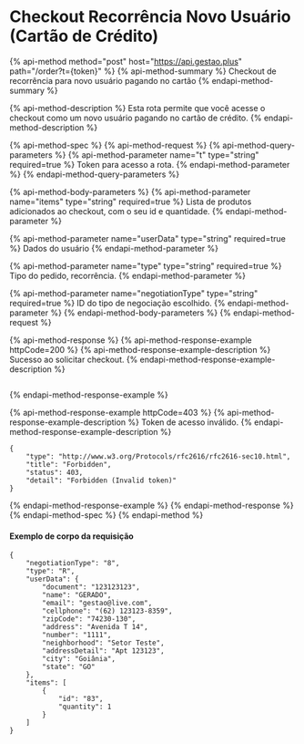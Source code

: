 # Checkout Recorrência Novo Usuário \(Cartão de Crédito\)

{% api-method method="post" host="https://api.gestao.plus" path="/order?t={token}" %}
{% api-method-summary %}
Checkout de recorrência para novo usuário pagando no cartão
{% endapi-method-summary %}

{% api-method-description %}
Esta rota permite que você acesse o checkout como um novo usuário pagando no cartão de crédito.
{% endapi-method-description %}

{% api-method-spec %}
{% api-method-request %}
{% api-method-query-parameters %}
{% api-method-parameter name="t" type="string" required=true %}
Token para acesso a rota.
{% endapi-method-parameter %}
{% endapi-method-query-parameters %}

{% api-method-body-parameters %}
{% api-method-parameter name="items" type="string" required=true %}
Lista de produtos adicionados ao checkout, com o seu id e quantidade.
{% endapi-method-parameter %}

{% api-method-parameter name="userData" type="string" required=true %}
Dados do usuário
{% endapi-method-parameter %}

{% api-method-parameter name="type" type="string" required=true %}
Tipo do pedido, recorrência.
{% endapi-method-parameter %}

{% api-method-parameter name="negotiationType" type="string" required=true %}
ID do tipo de negociação escolhido.
{% endapi-method-parameter %}
{% endapi-method-body-parameters %}
{% endapi-method-request %}

{% api-method-response %}
{% api-method-response-example httpCode=200 %}
{% api-method-response-example-description %}
Sucesso ao solicitar checkout.
{% endapi-method-response-example-description %}

```

```
{% endapi-method-response-example %}

{% api-method-response-example httpCode=403 %}
{% api-method-response-example-description %}
Token de acesso inválido.
{% endapi-method-response-example-description %}

```
{
    "type": "http://www.w3.org/Protocols/rfc2616/rfc2616-sec10.html",
    "title": "Forbidden",
    "status": 403,
    "detail": "Forbidden (Invalid token)"
}
```
{% endapi-method-response-example %}
{% endapi-method-response %}
{% endapi-method-spec %}
{% endapi-method %}

#### Exemplo de corpo da requisição

```text
{
    "negotiationType": "8",
    "type": "R",
    "userData": {
        "document": "123123123",
        "name": "GERADO",
        "email": "gestao@live.com",
        "cellphone": "(62) 123123-8359",
        "zipCode": "74230-130",
        "address": "Avenida T 14",
        "number": "1111",
        "neighborhood": "Setor Teste",
        "addressDetail": "Apt 123123",
        "city": "Goiânia",
        "state": "GO"
    },
    "items": [
        {
            "id": "83",
            "quantity": 1
        }
    ]
}
```

